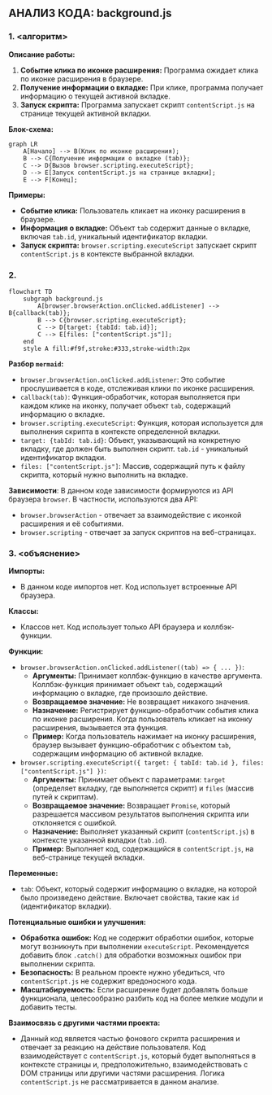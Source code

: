 ## АНАЛИЗ КОДА: background.js

### 1. <алгоритм>

**Описание работы:**
1. **Событие клика по иконке расширения:** Программа ожидает клика по иконке расширения в браузере.
2. **Получение информации о вкладке:** При клике, программа получает информацию о текущей активной вкладке.
3. **Запуск скрипта:** Программа запускает скрипт `contentScript.js` на странице текущей активной вкладки.

**Блок-схема:**
```mermaid
graph LR
    A[Начало] --> B(Клик по иконке расширения);
    B --> C{Получение информации о вкладке (tab)};
    C --> D{Вызов browser.scripting.executeScript};
    D --> E[Запуск contentScript.js на странице вкладки];
    E --> F[Конец];
```

**Примеры:**
* **Событие клика:** Пользователь кликает на иконку расширения в браузере.
* **Информация о вкладке:** Объект `tab` содержит данные о вкладке, включая `tab.id`, уникальный идентификатор вкладки.
* **Запуск скрипта:** `browser.scripting.executeScript` запускает скрипт `contentScript.js` в контексте выбранной вкладки.

### 2. <mermaid>

```mermaid
flowchart TD
    subgraph background.js
        A[browser.browserAction.onClicked.addListener] --> B{callback(tab)};
        B --> C{browser.scripting.executeScript};
        C --> D[target: {tabId: tab.id}];
        C --> E[files: ["contentScript.js"]];
    end
    style A fill:#f9f,stroke:#333,stroke-width:2px
```

**Разбор `mermaid`:**

*   `browser.browserAction.onClicked.addListener`: Это событие прослушивается в коде, отслеживая клики по иконке расширения.
*   `callback(tab)`: Функция-обработчик, которая выполняется при каждом клике на иконку, получает объект `tab`, содержащий информацию о вкладке.
*   `browser.scripting.executeScript`: Функция, которая используется для выполнения скрипта в контексте определенной вкладки.
*   `target: {tabId: tab.id}`: Объект, указывающий на конкретную вкладку, где должен быть выполнен скрипт. `tab.id` - уникальный идентификатор вкладки.
*   `files: ["contentScript.js"]`: Массив, содержащий путь к файлу скрипта, который нужно выполнить на вкладке.

**Зависимости**:
В данном коде зависимости формируются из API браузера `browser`. В частности, используются два API:
- `browser.browserAction` - отвечает за взаимодействие с иконкой расширения и её событиями.
- `browser.scripting` - отвечает за запуск скриптов на веб-страницах.

### 3. <объяснение>

**Импорты:**
   - В данном коде импортов нет. Код использует встроенные API браузера.

**Классы:**
   - Классов нет. Код использует только API браузера и коллбэк-функции.

**Функции:**
   - `browser.browserAction.onClicked.addListener((tab) => { ... })`:
     - **Аргументы:** Принимает коллбэк-функцию в качестве аргумента. Коллбэк-функция принимает объект `tab`, содержащий информацию о вкладке, где произошло действие.
     - **Возвращаемое значение:** Не возвращает никакого значения.
     - **Назначение:** Регистрирует функцию-обработчик события клика по иконке расширения. Когда пользователь кликает на иконку расширения, вызывается эта функция.
     - **Пример:** Когда пользователь нажимает на иконку расширения, браузер вызывает функцию-обработчик с объектом `tab`, содержащим информацию об активной вкладке.
   - `browser.scripting.executeScript({ target: { tabId: tab.id }, files: ["contentScript.js"] })`:
     - **Аргументы:** Принимает объект с параметрами: `target` (определяет вкладку, где выполняется скрипт) и `files` (массив путей к скриптам).
     - **Возвращаемое значение:** Возвращает `Promise`, который разрешается массивом результатов выполнения скрипта или отклоняется с ошибкой.
     - **Назначение:** Выполняет указанный скрипт (`contentScript.js`) в контексте указанной вкладки (`tab.id`).
     - **Пример:** Выполняет код, содержащийся в `contentScript.js`, на веб-странице текущей вкладки.

**Переменные:**
   - `tab`: Объект, который содержит информацию о вкладке, на которой было произведено действие. Включает свойства, такие как `id` (идентификатор вкладки).

**Потенциальные ошибки и улучшения:**
   - **Обработка ошибок:** Код не содержит обработки ошибок, которые могут возникнуть при выполнении `executeScript`.  Рекомендуется добавить блок `.catch()` для обработки возможных ошибок при выполнении скрипта.
   - **Безопасность:**  В реальном проекте нужно убедиться, что `contentScript.js` не содержит вредоносного кода.
   - **Масштабируемость:** Если расширение будет добавлять больше функционала, целесообразно разбить код на более мелкие модули и добавить тесты.

**Взаимосвязь с другими частями проекта:**
   - Данный код является частью фонового скрипта расширения и отвечает за реакцию на действие пользователя. Код взаимодействует с `contentScript.js`, который будет выполняться в контексте страницы и, предположительно, взаимодействовать с DOM страницы или другими частями расширения. Логика `contentScript.js` не рассматривается в данном анализе.